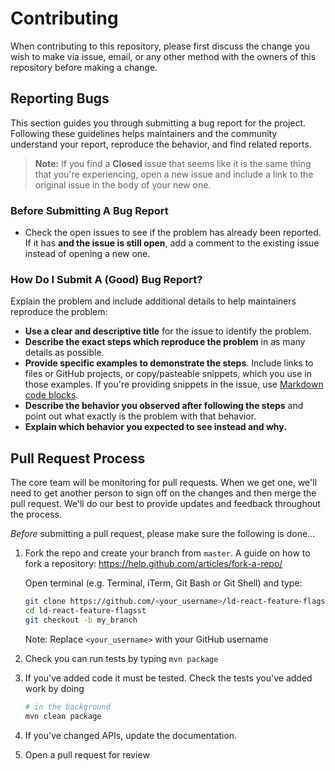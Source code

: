 # Contributing

When contributing to this repository, please first discuss the change you wish to make via issue,
email, or any other method with the owners of this repository before making a change. 

## Reporting Bugs

This section guides you through submitting a bug report for the project. Following these guidelines helps maintainers and the community understand your report, reproduce the behavior, and find related reports.

> **Note:** If you find a **Closed** issue that seems like it is the same thing that you're experiencing, open a new issue and include a link to the original issue in the body of your new one.

### Before Submitting A Bug Report

* Check the open issues to see if the problem has already been reported. If it has **and the issue is still open**, add a comment to the existing issue instead of opening a new one.

### How Do I Submit A (Good) Bug Report?

Explain the problem and include additional details to help maintainers reproduce the problem:

* **Use a clear and descriptive title** for the issue to identify the problem.
* **Describe the exact steps which reproduce the problem** in as many details as possible.
* **Provide specific examples to demonstrate the steps**. Include links to files or GitHub projects, or copy/pasteable snippets, which you use in those examples. If you're providing snippets in the issue, use [Markdown code blocks](https://help.github.com/articles/markdown-basics/#multiple-lines).
* **Describe the behavior you observed after following the steps** and point out what exactly is the problem with that behavior.
* **Explain which behavior you expected to see instead and why.**

## Pull Request Process

The core team will be monitoring for pull requests. When we get one, we'll need to get another person to sign off on the changes and then merge the pull request. We'll do our best to provide updates and feedback throughout the process.

_Before_ submitting a pull request, please make sure the following is done…

1.  Fork the repo and create your branch from `master`. A guide on how to fork a repository: https://help.github.com/articles/fork-a-repo/

    Open terminal (e.g. Terminal, iTerm, Git Bash or Git Shell) and type:

    ```sh
    git clone https://github.com/<your_username>/ld-react-feature-flags
    cd ld-react-feature-flagsst
    git checkout -b my_branch
    ```

    Note: Replace `<your_username>` with your GitHub username

2.  Check you can run tests by typing `mvn package`

3.  If you've added code it must be tested. Check the tests you've added work by doing

    ```sh
    # in the background
    mvn clean package
    ```

4.  If you've changed APIs, update the documentation.

5.  Open a pull request for review
